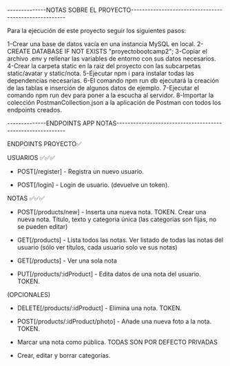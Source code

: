 --------------NOTAS SOBRE EL PROYECTO------------------------------------------------------

Para la ejecución de este proyecto seguir los siguientes pasos:

1-Crear una base de datos vacía en una instancia MySQL en local.
2-CREATE DATABASE IF NOT EXISTS "proyectobootcamp2";
3-Copiar el archivo .env y rellenar las variables de entorno con sus datos necesarios.
4-Crear la carpeta static en la raiz del proyecto con las subcarpetas static/avatar y static/nota.
5-Ejecutar npm i para instalar todas las dependencias necesarias.
6-El comando npm run db ejecutará la creación de las tablas e inserción de algunos datos de ejemplo.
7-Ejecutar el comando npm run dev para poner a la escucha al servidor.
8-Importar la colección PostmanCollection.json a la aplicación de Postman con todos los endpoints creados.

--------------ENDPOINTS APP NOTAS-----------------------------------------------------------

ENDPOINTS PROYECTO✅

USUARIOS ✅✅✅


* POST[/register] - Registra un nuevo usuario. 

* POST[/login] - Login de usuario. (devuelve un token). 


NOTAS ✅✅✅


* POST[/products/new] - Inserta una nueva nota. TOKEN. Crear una nueva nota. Título, texto y categoria única (las categorías son fijas, no se pueden editar) 

* GET[/products] - Lista todos las notas. Ver listado de todas las notas del usuario (sólo ver títulos, cada usuario solo ve sus notas) 

* GET[/products] - Ver una sola nota 

* PUT[/products/:idProduct] - Edita datos de una nota del usuario. TOKEN. 

(OPCIONALES)

* DELETE[/products/:idProduct] - Elimina una nota. TOKEN. 

* POST[/products/:idProduct/photo] - Añade una nueva foto a la nota. TOKEN. 

* Marcar una nota como pública. TODAS SON POR DEFECTO PRIVADAS

* Crear, editar y borrar categorías.
